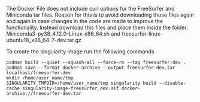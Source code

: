 
The Docker File does not include curl options for the FreeSurfer and Miniconda tar files. Reason for this is
to avoid downloading those files again and again in case changes in the code are made to improve the functionality.
Instead download this files and place them inside the folder: 
Miniconda3-py38_4.12.0-Linux-x86_64.sh and freesurfer-linux-ubuntu18_x86_64-7-dev.tar.gz

To create the singularity image run the following commands

```
podman build --quiet --squash-all --force-rm --tag freesurfer:dev .
podman save --format docker-archive --output freesurfer-dev.tar localhost/freesurfer:dev
mkdir /home/user_name/tmp
SINGULARITY_TMPDIR=/home/user_name/tmp singularity build --disable-cache singularity-image-freesurfer_dev.sif docker-archive://freesurfer-dev.tar
```


